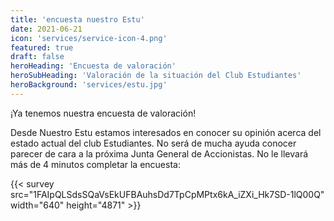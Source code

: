 ```yaml
---
title: 'encuesta nuestro Estu'
date: 2021-06-21
icon: 'services/service-icon-4.png'
featured: true
draft: false
heroHeading: 'Encuesta de valoración'
heroSubHeading: 'Valoración de la situación del Club Estudiantes'
heroBackground: 'services/estu.jpg'
---
```


¡Ya tenemos nuestra encuesta de valoración!

Desde Nuestro Estu estamos interesados en conocer su opinión acerca del estado actual del club Estudiantes. No será de mucha ayuda conocer parecer de cara a la próxima Junta General de Accionistas. No le llevará más de 4 minutos completar la encuesta:


{{< survey src="1FAIpQLSdsSQaVsEkUFBAuhsDd7TpCpMPtx6kA_iZXi_Hk7SD-1lQ00Q" width="640" height="4871" >}}